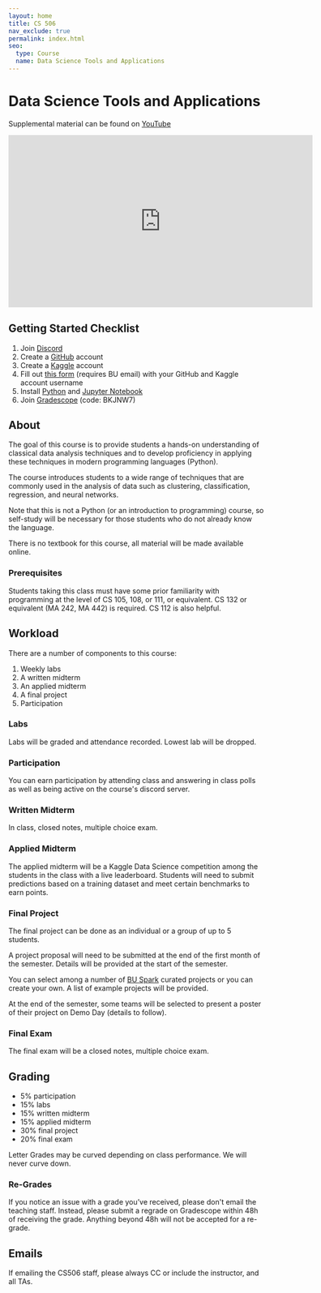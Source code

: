 ```yaml
---
layout: home
title: CS 506
nav_exclude: true
permalink: index.html
seo:
  type: Course
  name: Data Science Tools and Applications
---
```


# Data Science Tools and Applications

Supplemental material can be found on [YouTube](https://youtube.com/@howithinkabout?feature=shared)

<iframe width="600" height="340" src="https://www.youtube.com/embed/cQW_DV2nr-s?si=XM1x_0rAcMv15qTU" title="YouTube video player" frameborder="0" allow="accelerometer; autoplay; clipboard-write; encrypted-media; gyroscope; picture-in-picture; web-share" referrerpolicy="strict-origin-when-cross-origin" allowfullscreen></iframe>

## Getting Started Checklist

1. Join [Discord](https://discord.gg/K7MAVwpT)
2. Create a [GitHub](https://github.com/) account
3. Create a [Kaggle](https://www.kaggle.com/) account
4. Fill out [this form](https://forms.gle/YitWBVWeegjZzTJy9) (requires BU email) with your GitHub and Kaggle account username
5. Install [Python](https://www.python.org/about/gettingstarted/) and [Jupyter Notebook](https://jupyter.org/install)
6. Join [Gradescope](https://www.gradescope.com/courses/961268) (code: BKJNW7)

## About

The goal of this course is to provide students a hands-on understanding of classical data analysis techniques and to develop proficiency in applying these techniques in modern programming languages (Python).

The course introduces students to a wide range of techniques that are commonly used in the analysis of data such as clustering, classification, regression, and neural networks.

Note that this is not a Python (or an introduction to programming) course, so self-study will be necessary for those students who do not already know the language.

There is no textbook for this course, all material will be made available online.

### Prerequisites

Students taking this class must have some prior familiarity with programming at the level of CS 105, 108, or 111, or equivalent. CS 132 or equivalent (MA 242, MA 442) is required. CS 112 is also helpful.

## Workload

There are a number of components to this course:

1. Weekly labs
2. A written midterm
3. An applied midterm
3. A final project
4. Participation

### Labs

Labs will be graded and attendance recorded. Lowest lab will be dropped.

### Participation

You can earn participation by attending class and answering in class polls as well as being active on the course's discord server.

### Written Midterm

In class, closed notes, multiple choice exam.

### Applied Midterm

The applied midterm will be a Kaggle Data Science competition among the students in the class with a live leaderboard. Students will need to submit predictions based on a training dataset and meet certain benchmarks to earn points.

### Final Project

The final project can be done as an individual or a group of up to 5 students.

A project proposal will need to be submitted at the end of the first month of the semester. Details will be provided at the start of the semester.

You can select among a number of [BU Spark](https://www.bu.edu/spark/) curated projects or you can create your own. A list of example projects will be provided.

At the end of the semester, some teams will be selected to present a poster of their project on Demo Day (details to follow).

### Final Exam

The final exam will be a closed notes, multiple choice exam.

## Grading

- 5% participation
- 15% labs
- 15% written midterm
- 15% applied midterm
- 30% final project
- 20% final exam

Letter Grades may be curved depending on class performance. We will never curve down.

### Re-Grades

If you notice an issue with a grade you’ve received, please don't email the teaching staff. Instead, please submit a regrade on Gradescope within 48h of receiving the grade. Anything beyond 48h will not be accepted for a re-grade.

## Emails

If emailing the CS506 staff, please always CC or include the instructor, and all TAs.
